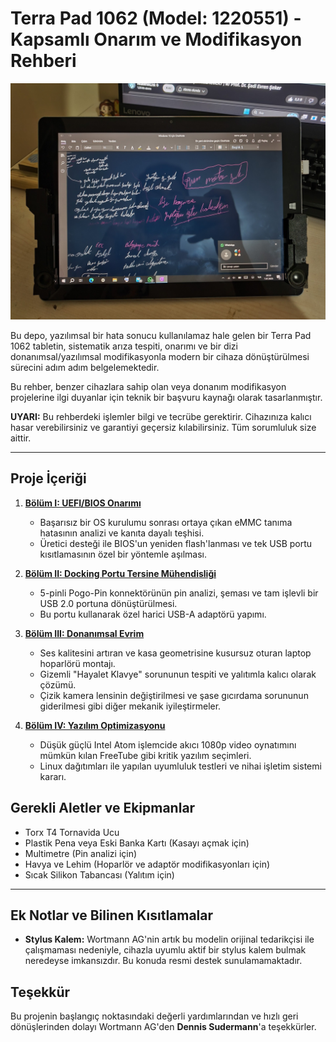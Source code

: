 # Terra Pad 1062 (Model: 1220551) - Kapsamlı Onarım ve Modifikasyon Rehberi

![Projenin Kapak Fotoğrafı](./assets/images/one%20note%20for%20windows%2010%20tablet%20dış%20çekim.jpg)

Bu depo, yazılımsal bir hata sonucu kullanılamaz hale gelen bir Terra Pad 1062 tabletin, sistematik arıza tespiti, onarımı ve bir dizi donanımsal/yazılımsal modifikasyonla modern bir cihaza dönüştürülmesi sürecini adım adım belgelemektedir.

Bu rehber, benzer cihazlara sahip olan veya donanım modifikasyon projelerine ilgi duyanlar için teknik bir başvuru kaynağı olarak tasarlanmıştır.

**UYARI:** Bu rehberdeki işlemler bilgi ve tecrübe gerektirir. Cihazınıza kalıcı hasar verebilirsiniz ve garantiyi geçersiz kılabilirsiniz. Tüm sorumluluk size aittir.

---

## Proje İçeriği

1.  **[Bölüm I: UEFI/BIOS Onarımı](./docs/1_BIOS_Repair.md)**
    *   Başarısız bir OS kurulumu sonrası ortaya çıkan eMMC tanıma hatasının analizi ve kanıta dayalı teşhisi.
    *   Üretici desteği ile BIOS'un yeniden flash'lanması ve tek USB portu kısıtlamasının özel bir yöntemle aşılması.

2.  **[Bölüm II: Docking Portu Tersine Mühendisliği](./docs/2_Docking_Port_Reverse_Engineering.md)**
    *   5-pinli Pogo-Pin konnektörünün pin analizi, şeması ve tam işlevli bir USB 2.0 portuna dönüştürülmesi.
    *   Bu portu kullanarak özel harici USB-A adaptörü yapımı.

3.  **[Bölüm III: Donanımsal Evrim](./docs/3_Hardware_Evolution.md)**
    *   Ses kalitesini artıran ve kasa geometrisine kusursuz oturan laptop hoparlörü montajı.
    *   Gizemli "Hayalet Klavye" sorununun tespiti ve yalıtımla kalıcı olarak çözümü.
    *   Çizik kamera lensinin değiştirilmesi ve şase gıcırdama sorununun giderilmesi gibi diğer mekanik iyileştirmeler.

4.  **[Bölüm IV: Yazılım Optimizasyonu](./docs/4_Software_Optimization.md)**
    *   Düşük güçlü Intel Atom işlemcide akıcı 1080p video oynatımını mümkün kılan FreeTube gibi kritik yazılım seçimleri.
    *   Linux dağıtımları ile yapılan uyumluluk testleri ve nihai işletim sistemi kararı.

## Gerekli Aletler ve Ekipmanlar
*   Torx T4 Tornavida Ucu
*   Plastik Pena veya Eski Banka Kartı (Kasayı açmak için)
*   Multimetre (Pin analizi için)
*   Havya ve Lehim (Hoparlör ve adaptör modifikasyonları için)
*   Sıcak Silikon Tabancası (Yalıtım için)

---

## Ek Notlar ve Bilinen Kısıtlamalar

*   **Stylus Kalem:** Wortmann AG'nin artık bu modelin orijinal tedarikçisi ile çalışmaması nedeniyle, cihazla uyumlu aktif bir stylus kalem bulmak neredeyse imkansızdır. Bu konuda resmi destek sunulamamaktadır.

## Teşekkür

Bu projenin başlangıç noktasındaki değerli yardımlarından ve hızlı geri dönüşlerinden dolayı Wortmann AG'den **Dennis Sudermann**'a teşekkürler.
